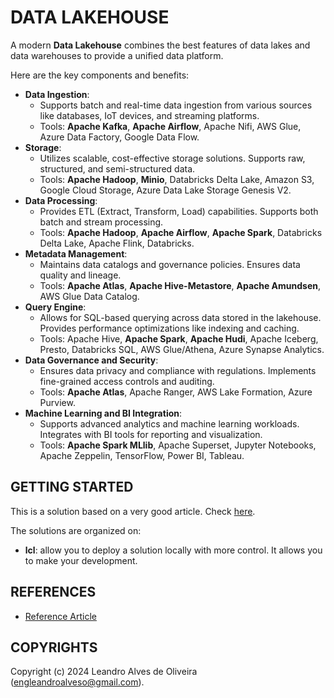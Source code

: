 # DATA LAKEHOUSE

A modern **Data Lakehouse** combines the best features of data lakes and data warehouses to provide a unified data platform.

Here are the key components and benefits:

- **Data Ingestion**:
    - Supports batch and real-time data ingestion from various sources like databases, IoT devices, and streaming platforms.
    - Tools: **Apache Kafka**, **Apache Airflow**, Apache Nifi, AWS Glue, Azure Data Factory, Google Data Flow.
- **Storage**:
    - Utilizes scalable, cost-effective storage solutions. Supports raw, structured, and semi-structured data.
    - Tools: **Apache Hadoop**, **Minio**, Databricks Delta Lake, Amazon S3, Google Cloud Storage, Azure Data Lake Storage Genesis V2.
- **Data Processing**:
    - Provides ETL (Extract, Transform, Load) capabilities. Supports both batch and stream processing.
    - Tools: **Apache Hadoop**, **Apache Airflow**, **Apache Spark**, Databricks Delta Lake, Apache Flink, Databricks.
- **Metadata Management**:
    - Maintains data catalogs and governance policies. Ensures data quality and lineage.
    - Tools: **Apache Atlas**, **Apache Hive-Metastore**, **Apache Amundsen**, AWS Glue Data Catalog.
- **Query Engine**:
    - Allows for SQL-based querying across data stored in the lakehouse. Provides performance optimizations like indexing and caching.
    - Tools: Apache Hive, **Apache Spark**, **Apache Hudi**, Apache Iceberg, Presto, Databricks SQL, AWS Glue/Athena, Azure Synapse Analytics.
- **Data Governance and Security**:
    - Ensures data privacy and compliance with regulations. Implements fine-grained access controls and auditing.
    - Tools: **Apache Atlas**, Apache Ranger, AWS Lake Formation, Azure Purview.
- **Machine Learning and BI Integration**:
    - Supports advanced analytics and machine learning workloads. Integrates with BI tools for reporting and visualization.
    - Tools: **Apache Spark MLlib**, Apache Superset, Jupyter Notebooks, Apache Zeppelin, TensorFlow, Power BI, Tableau.

## GETTING STARTED

This is a solution based on a very good article. Check [here](https://medium.com/@hoshinglee.g/build-a-poor-mans-data-lakehouse-with-docker-502dd422e6fe).

The solutions are organized on:
- **lcl**: allow you to deploy a solution locally with more control. It allows you to make your development.

## REFERENCES
- [Reference Article](https://medium.com/@hoshinglee.g/build-a-poor-mans-data-lakehouse-with-docker-502dd422e6fe)

## COPYRIGHTS
Copyright (c) 2024 Leandro Alves de Oliveira (engleandroalveso@gmail.com).